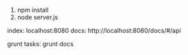 
1. npm install
2. node server.js

index:          localhost:8080
docs:			http://localhost:8080/docs/#/api

grunt tasks:
grunt docs




